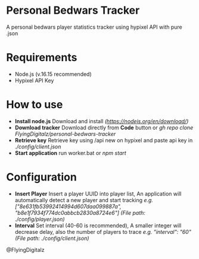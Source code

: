 # Personal Bedwars Tracker
A personal bedwars player statistics tracker using hypixel API with pure .json

# Requirements
- Node.js (v.16.15 recommended)
- Hypixel API Key

# How to use
- **Install node.js** Download and install *(https://nodejs.org/en/download/)*
- **Download tracker** Download directly from **Code** button or *gh repo clone FlyingDigitalz/personal-bedwars-tracker*
- **Retrieve key** Retrieve key using /api new on hypixel and paste api key in *./config/client.json*
- **Start application** run worker.bat or *npm start*

# Configuration
- **Insert Player** Insert a player UUID into player list, An application will automatically detect a new player and start tracking *e.g. ["8e631fb53992414994d607daa099887a", "b8e1f7934f774dc0abbcb2830a8724e6"] (File path: ./config/player.json)*
- **Interval** Set interval (40-60 is recommended), A smaller integer will decrease delay, also the number of players to trace *e.g. "interval": "60" (File path: ./config/client.json)*

@FlyingDigitalz
